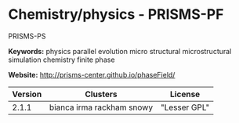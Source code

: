 # Chemistry/physics - PRISMS-PF

PRISMS-PS

**Keywords:** physics parallel evolution micro structural microstructural simulation chemistry finite phase

**Website:** <http://prisms-center.github.io/phaseField/>

| Version | Clusters | License |
| ------- | -------- | ------- |
| 2.1.1 | bianca irma rackham snowy | "Lesser GPL" |
